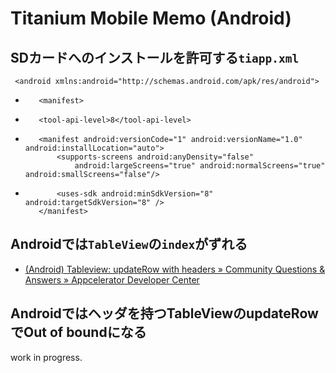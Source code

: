 Titanium Mobile Memo (Android)
====


SDカードへのインストールを許可する`tiapp.xml`
----

     <android xmlns:android="http://schemas.android.com/apk/res/android">
-        <manifest>
+        <tool-api-level>8</tool-api-level>
+        <manifest android:versionCode="1" android:versionName="1.0" android:installLocation="auto">
             <supports-screens android:anyDensity="false"
                 android:largeScreens="true" android:normalScreens="true" android:smallScreens="false"/>
+            <uses-sdk android:minSdkVersion="8" android:targetSdkVersion="8" />
         </manifest>
     </android>


Androidでは`TableView`の`index`がずれる
----

* [(Android) Tableview: updateRow with headers » Community Questions &amp; Answers » Appcelerator Developer Center](http://developer.appcelerator.com/question/10131/android-tableview-updaterow-with-headers)


Androidではヘッダを持つTableViewのupdateRowでOut of boundになる
----

work in progress.



